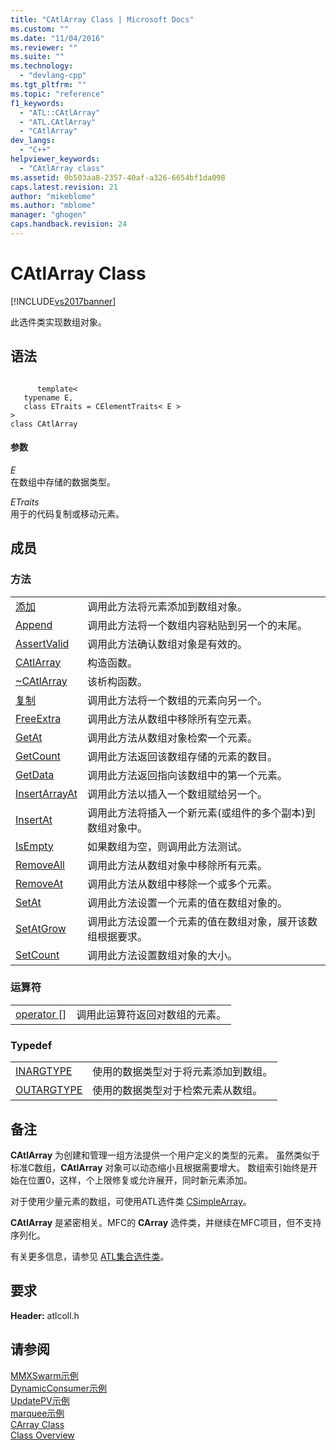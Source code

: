 ```yaml
---
title: "CAtlArray Class | Microsoft Docs"
ms.custom: ""
ms.date: "11/04/2016"
ms.reviewer: ""
ms.suite: ""
ms.technology: 
  - "devlang-cpp"
ms.tgt_pltfrm: ""
ms.topic: "reference"
f1_keywords: 
  - "ATL::CAtlArray"
  - "ATL.CAtlArray"
  - "CAtlArray"
dev_langs: 
  - "C++"
helpviewer_keywords: 
  - "CAtlArray class"
ms.assetid: 0b503aa8-2357-40af-a326-6654bf1da098
caps.latest.revision: 21
author: "mikeblome"
ms.author: "mblome"
manager: "ghogen"
caps.handback.revision: 24
---
```

# CAtlArray Class
[!INCLUDE[vs2017banner](../../assembler/inline/includes/vs2017banner.md)]

此选件类实现数组对象。  
  
## 语法  
  
```  
  
      template<   
   typename E,  
   class ETraits = CElementTraits< E >   
>  
class CAtlArray  
```  
  
#### 参数  
 *E*  
 在数组中存储的数据类型。  
  
 *ETraits*  
 用于的代码复制或移动元素。  
  
## 成员  
  
### 方法  
  
|||  
|-|-|  
|[添加](../Topic/CAtlArray::Add.md)|调用此方法将元素添加到数组对象。|  
|[Append](../Topic/CAtlArray::Append.md)|调用此方法将一个数组内容粘贴到另一个的末尾。|  
|[AssertValid](../Topic/CAtlArray::AssertValid.md)|调用此方法确认数组对象是有效的。|  
|[CAtlArray](../Topic/CAtlArray::CAtlArray.md)|构造函数。|  
|[~CAtlArray](../Topic/CAtlArray::~CAtlArray.md)|该析构函数。|  
|[复制](../Topic/CAtlArray::Copy.md)|调用此方法将一个数组的元素向另一个。|  
|[FreeExtra](../Topic/CAtlArray::FreeExtra.md)|调用此方法从数组中移除所有空元素。|  
|[GetAt](../Topic/CAtlArray::GetAt.md)|调用此方法从数组对象检索一个元素。|  
|[GetCount](../Topic/CAtlArray::GetCount.md)|调用此方法返回该数组存储的元素的数目。|  
|[GetData](../Topic/CAtlArray::GetData.md)|调用此方法返回指向该数组中的第一个元素。|  
|[InsertArrayAt](../Topic/CAtlArray::InsertArrayAt.md)|调用此方法以插入一个数组赋给另一个。|  
|[InsertAt](../Topic/CAtlArray::InsertAt.md)|调用此方法将插入一个新元素\(或组件的多个副本\)到数组对象中。|  
|[IsEmpty](../Topic/CAtlArray::IsEmpty.md)|如果数组为空，则调用此方法测试。|  
|[RemoveAll](../Topic/CAtlArray::RemoveAll.md)|调用此方法从数组对象中移除所有元素。|  
|[RemoveAt](../Topic/CAtlArray::RemoveAt.md)|调用此方法从数组中移除一个或多个元素。|  
|[SetAt](../Topic/CAtlArray::SetAt.md)|调用此方法设置一个元素的值在数组对象的。|  
|[SetAtGrow](../Topic/CAtlArray::SetAtGrow.md)|调用此方法设置一个元素的值在数组对象，展开该数组根据要求。|  
|[SetCount](../Topic/CAtlArray::SetCount.md)|调用此方法设置数组对象的大小。|  
  
### 运算符  
  
|||  
|-|-|  
|[operator &#91;&#93;](../Topic/CAtlArray::operator.md)|调用此运算符返回对数组的元素。|  
  
### Typedef  
  
|||  
|-|-|  
|[INARGTYPE](../Topic/CAtlArray::INARGTYPE.md)|使用的数据类型对于将元素添加到数组。|  
|[OUTARGTYPE](../Topic/CAtlArray::OUTARGTYPE.md)|使用的数据类型对于检索元素从数组。|  
  
## 备注  
 **CAtlArray** 为创建和管理一组方法提供一个用户定义的类型的元素。  虽然类似于标准C数组，**CAtlArray** 对象可以动态缩小且根据需要增大。  数组索引始终是开始在位置0，这样，个上限修复或允许展开，同时新元素添加。  
  
 对于使用少量元素的数组，可使用ATL选件类 [CSimpleArray](../../atl/reference/csimplearray-class.md)。  
  
 **CAtlArray** 是紧密相关。MFC的 **CArray** 选件类，并继续在MFC项目，但不支持序列化。  
  
 有关更多信息，请参见 [ATL集合选件类](../../atl/atl-collection-classes.md)。  
  
## 要求  
 **Header:** atlcoll.h  
  
## 请参阅  
 [MMXSwarm示例](../../top/visual-cpp-samples.md)   
 [DynamicConsumer示例](../../top/visual-cpp-samples.md)   
 [UpdatePV示例](../../top/visual-cpp-samples.md)   
 [marquee示例](../../top/visual-cpp-samples.md)   
 [CArray Class](../../mfc/reference/carray-class.md)   
 [Class Overview](../../atl/atl-class-overview.md)